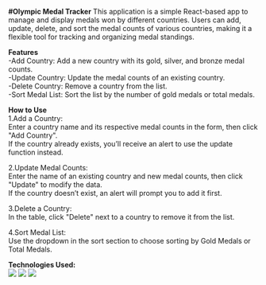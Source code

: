 **#Olympic Medal Tracker**
This application is a simple React-based app to manage and display medals won by different countries. Users can add, update, delete, and sort the medal counts of various countries, making it a flexible tool for tracking and organizing medal standings.

**Features**<br>
-Add Country: Add a new country with its gold, silver, and bronze medal counts.<br>
-Update Country: Update the medal counts of an existing country.<br>
-Delete Country: Remove a country from the list.<br>
-Sort Medal List: Sort the list by the number of gold medals or total medals.<br>

**How to Use**<br>
1.Add a Country:<br>
Enter a country name and its respective medal counts in the form, then click "Add Country".<br>
If the country already exists, you’ll receive an alert to use the update function instead.

2.Update Medal Counts:<br>
Enter the name of an existing country and new medal counts, then click "Update" to modify the data.<br>
If the country doesn’t exist, an alert will prompt you to add it first.

3.Delete a Country:<br>
In the table, click "Delete" next to a country to remove it from the list.<br>

4.Sort Medal List:<br>
Use the dropdown in the sort section to choose sorting by Gold Medals or Total Medals.<br>

**Technologies Used:** <br>
<img src="https://img.shields.io/badge/react-61DAFB?style=for-the-badge&logo=react&logoColor=black">
<img src="https://img.shields.io/badge/javascript-F7DF1E?style=for-the-badge&logo=javascript&logoColor=black">
<img src="https://img.shields.io/badge/css-1572B6?style=for-the-badge&logo=css3&logoColor=white">
